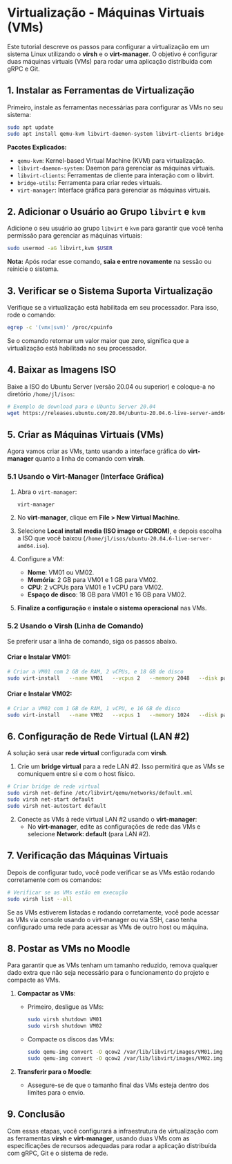 # Virtualização - Máquinas Virtuais (VMs)

Este tutorial descreve os passos para configurar a virtualização em um sistema Linux utilizando o **virsh** e o **virt-manager**. O objetivo é configurar duas máquinas virtuais (VMs) para rodar uma aplicação distribuída com gRPC e Git.

## 1. Instalar as Ferramentas de Virtualização

Primeiro, instale as ferramentas necessárias para configurar as VMs no seu sistema:

```bash
sudo apt update
sudo apt install qemu-kvm libvirt-daemon-system libvirt-clients bridge-utils virt-manager
```

**Pacotes Explicados:**
- `qemu-kvm`: Kernel-based Virtual Machine (KVM) para virtualização.
- `libvirt-daemon-system`: Daemon para gerenciar as máquinas virtuais.
- `libvirt-clients`: Ferramentas de cliente para interação com o libvirt.
- `bridge-utils`: Ferramenta para criar redes virtuais.
- `virt-manager`: Interface gráfica para gerenciar as máquinas virtuais.

## 2. Adicionar o Usuário ao Grupo `libvirt` e `kvm`

Adicione o seu usuário ao grupo `libvirt` e `kvm` para garantir que você tenha permissão para gerenciar as máquinas virtuais:

```bash
sudo usermod -aG libvirt,kvm $USER
```

**Nota:** Após rodar esse comando, **saia e entre novamente** na sessão ou reinicie o sistema.

## 3. Verificar se o Sistema Suporta Virtualização

Verifique se a virtualização está habilitada em seu processador. Para isso, rode o comando:

```bash
egrep -c '(vmx|svm)' /proc/cpuinfo
```

Se o comando retornar um valor maior que zero, significa que a virtualização está habilitada no seu processador.

## 4. Baixar as Imagens ISO

Baixe a ISO do Ubuntu Server (versão 20.04 ou superior) e coloque-a no diretório `/home/jl/isos`:

```bash
# Exemplo de download para o Ubuntu Server 20.04
wget https://releases.ubuntu.com/20.04/ubuntu-20.04.6-live-server-amd64.iso -P /home/jl/isos
```

## 5. Criar as Máquinas Virtuais (VMs)

Agora vamos criar as VMs, tanto usando a interface gráfica do **virt-manager** quanto a linha de comando com **virsh**.

### 5.1 Usando o Virt-Manager (Interface Gráfica)

1. Abra o `virt-manager`:

   ```bash
   virt-manager
   ```

2. No **virt-manager**, clique em **File > New Virtual Machine**.

3. Selecione **Local install media (ISO image or CDROM)**, e depois escolha a ISO que você baixou (`/home/jl/isos/ubuntu-20.04.6-live-server-amd64.iso`).

4. Configure a VM:
   - **Nome**: VM01 ou VM02.
   - **Memória**: 2 GB para VM01 e 1 GB para VM02.
   - **CPU**: 2 vCPUs para VM01 e 1 vCPU para VM02.
   - **Espaço de disco**: 18 GB para VM01 e 16 GB para VM02.

5. **Finalize a configuração** e **instale o sistema operacional** nas VMs.

### 5.2 Usando o Virsh (Linha de Comando)

Se preferir usar a linha de comando, siga os passos abaixo.

#### Criar e Instalar VM01:

```bash
# Criar a VM01 com 2 GB de RAM, 2 vCPUs, e 18 GB de disco
sudo virt-install   --name VM01   --vcpus 2   --memory 2048   --disk path=/var/lib/libvirt/images/VM01.img,size=18   --cdrom /home/jl/isos/ubuntu-20.04.6-live-server-amd64.iso   --os-type linux   --os-variant ubuntu20.04   --network network=default   --graphics none   --console pty,target_type=serial   --noautoconsole
```

#### Criar e Instalar VM02:

```bash
# Criar a VM02 com 1 GB de RAM, 1 vCPU, e 16 GB de disco
sudo virt-install   --name VM02   --vcpus 1   --memory 1024   --disk path=/var/lib/libvirt/images/VM02.img,size=16   --cdrom /home/jl/isos/ubuntu-20.04.6-live-server-amd64.iso   --os-type linux   --os-variant ubuntu20.04   --network network=default   --graphics none   --console pty,target_type=serial   --noautoconsole
```

## 6. Configuração de Rede Virtual (LAN #2)

A solução será usar **rede virtual** configurada com **virsh**.

1. Crie um **bridge virtual** para a rede LAN #2. Isso permitirá que as VMs se comuniquem entre si e com o host físico.

```bash
# Criar bridge de rede virtual
sudo virsh net-define /etc/libvirt/qemu/networks/default.xml
sudo virsh net-start default
sudo virsh net-autostart default
```

2. Conecte as VMs à rede virtual LAN #2 usando o **virt-manager**:
   - No **virt-manager**, edite as configurações de rede das VMs e selecione **Network: default** (para LAN #2).

## 7. Verificação das Máquinas Virtuais

Depois de configurar tudo, você pode verificar se as VMs estão rodando corretamente com os comandos:

```bash
# Verificar se as VMs estão em execução
sudo virsh list --all
```

Se as VMs estiverem listadas e rodando corretamente, você pode acessar as VMs via console usando o virt-manager ou via SSH, caso tenha configurado uma rede para acessar as VMs de outro host ou máquina.

## 8. Postar as VMs no Moodle

Para garantir que as VMs tenham um tamanho reduzido, remova qualquer dado extra que não seja necessário para o funcionamento do projeto e compacte as VMs.

1. **Compactar as VMs**:
   - Primeiro, desligue as VMs:
   
     ```bash
     sudo virsh shutdown VM01
     sudo virsh shutdown VM02
     ```

   - Compacte os discos das VMs:
   
     ```bash
     sudo qemu-img convert -O qcow2 /var/lib/libvirt/images/VM01.img /var/lib/libvirt/images/VM01_compressed.qcow2
     sudo qemu-img convert -O qcow2 /var/lib/libvirt/images/VM02.img /var/lib/libvirt/images/VM02_compressed.qcow2
     ```

2. **Transferir para o Moodle**: 
   - Assegure-se de que o tamanho final das VMs esteja dentro dos limites para o envio.

## 9. Conclusão

Com essas etapas, você configurará a infraestrutura de virtualização com as ferramentas **virsh** e **virt-manager**, usando duas VMs com as especificações de recursos adequadas para rodar a aplicação distribuída com gRPC, Git e o sistema de rede.